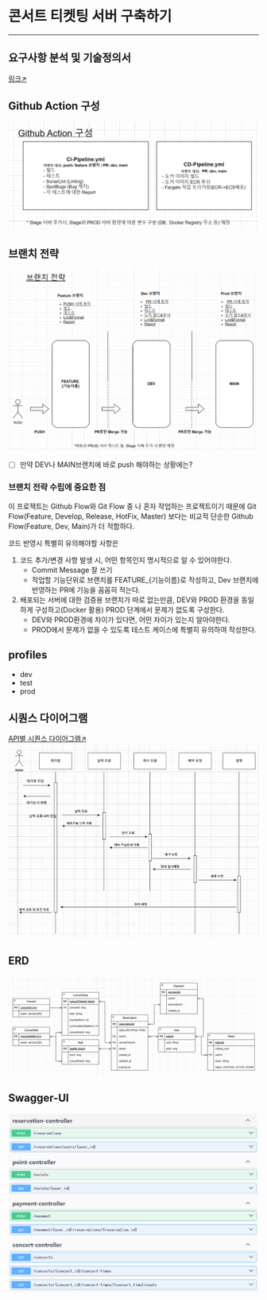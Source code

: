 # 콘서트 티켓팅 서버 구축하기

---
## 요구사항 분석 및 기술정의서
[링크↗](https://github.com/watanka/ticketing/wiki/%EC%BD%98%EC%84%9C%ED%8A%B8-%ED%8B%B0%EC%BC%93%ED%8C%85-%EC%8B%9C%EC%8A%A4%ED%85%9C)

## Github Action 구성
![](docs/github_action구성.png "깃헙액션 구성")

## 브랜치 전략
![](docs/브랜치전략.png "브랜치 전략")
- [ ] 만약 DEV나 MAIN브랜치에 바로 push 해야하는 상황에는?


### 브랜치 전략 수립에 중요한 점

이 프로젝트는 Github Flow와 Git Flow 중 나 혼자 작업하는 프로젝트이기 때문에 Git Flow(Feature, Develop, Release, HotFix, Master) 보다는 비교적 단순한 Github Flow(Feature, Dev, Main)가 더 적합하다.

코드 반영시 특별히 유의해야할 사항은

1. 코드 추가/변경 사항 발생 시, 어떤 항목인지 명시적으로 알 수 있어야한다.
   - Commit Message 잘 쓰기
   - 작업할 기능단위로 브랜치를 FEATURE_{기능이름}로 작성하고, Dev 브랜치에 반영하는 PR에 기능을 꼼꼼히 적는다.
2. 배포되는 서버에 대한 검증용 브랜치가 따로 없는만큼, DEV와 PROD 환경을 동일하게 구성하고(Docker 활용) PROD 단계에서 문제가 없도록 구성한다.
   - DEV와 PROD환경에 차이가 있다면, 어떤 차이가 있는지 알아야한다.
   - PROD에서 문제가 없을 수 있도록 테스트 케이스에 특별히 유의하여 작성한다.

## profiles
- dev
- test
- prod

## 시퀀스 다이어그램
[API별 시퀀스 다이어그램↗](https://github.com/watanka/ticketing/wiki/%EC%84%B8%EB%B6%80-%EC%8B%9C%ED%80%80%EC%8A%A4-%EB%8B%A4%EC%9D%B4%EC%96%B4%EA%B7%B8%EB%9E%A8)
![](docs/sequence%20diagram.png "sequence diagram")


## ERD
![](docs/ERD.png "ERD")


## Swagger-UI
![](docs/swagger-ui.png "swagger")
